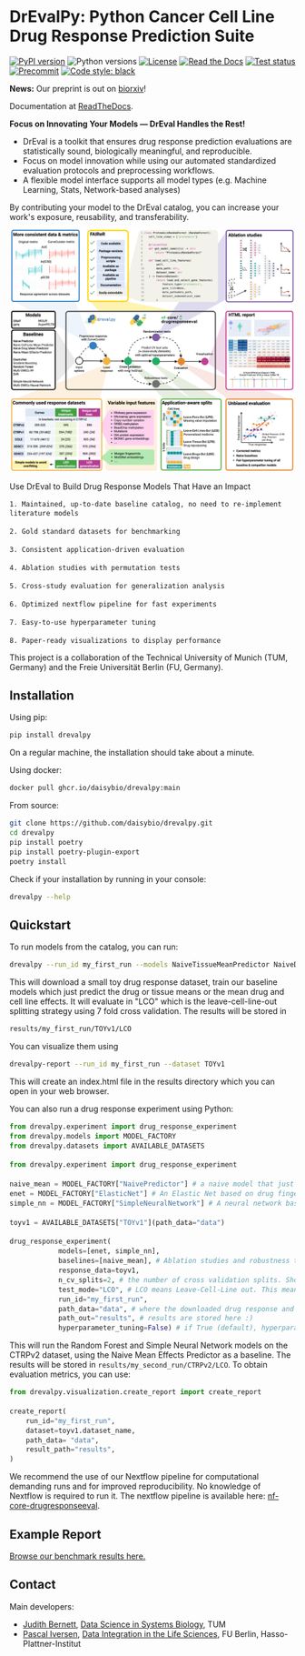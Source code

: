 # DrEvalPy: Python Cancer Cell Line Drug Response Prediction Suite

[![PyPI version](https://img.shields.io/pypi/v/drevalpy.svg)](https://pypi.org/project/drevalpy/)
![Python versions](https://img.shields.io/pypi/pyversions/drevalpy)
[![License](https://img.shields.io/github/license/daisybio/drevalpy)](https://opensource.org/licenses/GPL3)
[![Read the Docs](https://img.shields.io/readthedocs/drevalpy/latest.svg?label=Read%20the%20Docs)](https://drevalpy.readthedocs.io/)
[![Test status](https://github.com/daisybio/drevalpy/actions/workflows/run_tests.yml/badge.svg)](https://github.com/daisybio/drevalpy/actions?workflow=Tests)
[![Precommit](https://img.shields.io/badge/pre--commit-enabled-brightgreen?logo=pre-commit&logoColor=white)](https://github.com/pre-commit/pre-commit)
[![Code style: black](https://img.shields.io/badge/code%20style-black-000000.svg)](https://github.com/psf/black)

**News:** Our preprint is out on [biorxiv](https://www.biorxiv.org/content/10.1101/2025.05.26.655288v1)!

Documentation at [ReadTheDocs](https://drevalpy.readthedocs.io/en/latest/index.html#).

**Focus on Innovating Your Models — DrEval Handles the Rest!**

- DrEval is a toolkit that ensures drug response prediction evaluations are statistically sound, biologically meaningful, and reproducible.
- Focus on model innovation while using our automated standardized evaluation protocols and preprocessing workflows.
- A flexible model interface supports all model types (e.g. Machine Learning, Stats, Network-based analyses)

By contributing your model to the DrEval catalog, you can increase your work's exposure, reusability, and transferability.

![DrEval](docs/_static/img/overview.png)

Use DrEval to Build Drug Response Models That Have an Impact

    1. Maintained, up-to-date baseline catalog, no need to re-implement literature models

    2. Gold standard datasets for benchmarking

    3. Consistent application-driven evaluation

    4. Ablation studies with permutation tests

    5. Cross-study evaluation for generalization analysis

    6. Optimized nextflow pipeline for fast experiments

    7. Easy-to-use hyperparameter tuning

    8. Paper-ready visualizations to display performance

This project is a collaboration of the Technical University of Munich (TUM, Germany)
and the Freie Universität Berlin (FU, Germany).

## Installation

Using pip:

```bash
pip install drevalpy
```

On a regular machine, the installation should take about a minute.

Using docker:

```bash
docker pull ghcr.io/daisybio/drevalpy:main
```

From source:

```bash
git clone https://github.com/daisybio/drevalpy.git
cd drevalpy
pip install poetry
pip install poetry-plugin-export
poetry install
```

Check if your installation by running in your console:

```bash
drevalpy --help
```

## Quickstart

To run models from the catalog, you can run:

```bash
drevalpy --run_id my_first_run --models NaiveTissueMeanPredictor NaiveDrugMeanPredictor --dataset TOYv1 --test_mode LCO
```

This will download a small toy drug response dataset, train our baseline models which just predict the drug or tissue means or the mean drug and cell line effects.
It will evaluate in "LCO" which is the leave-cell-line-out splitting strategy using 7 fold cross validation.
The results will be stored in

```bash
results/my_first_run/TOYv1/LCO
```

You can visualize them using

```bash
drevalpy-report --run_id my_first_run --dataset TOYv1
```

This will create an index.html file in the results directory which you can open in your web browser.

You can also run a drug response experiment using Python:

```python
from drevalpy.experiment import drug_response_experiment
from drevalpy.models import MODEL_FACTORY
from drevalpy.datasets import AVAILABLE_DATASETS

from drevalpy.experiment import drug_response_experiment

naive_mean = MODEL_FACTORY["NaivePredictor"] # a naive model that just predicts the training mean
enet = MODEL_FACTORY["ElasticNet"] # An Elastic Net based on drug fingerprints and gene expression of 1000 landmark genes
simple_nn = MODEL_FACTORY["SimpleNeuralNetwork"] # A neural network based on drug fingerprints and gene expression of 1000 landmark genes

toyv1 = AVAILABLE_DATASETS["TOYv1"](path_data="data")

drug_response_experiment(
            models=[enet, simple_nn],
            baselines=[naive_mean], # Ablation studies and robustness tests are not run for baselines.
            response_data=toyv1,
            n_cv_splits=2, # the number of cross validation splits. Should be higher in practice :)
            test_mode="LCO", # LCO means Leave-Cell-Line out. This means that the test and validation splits only contain unseed cell lines.
            run_id="my_first_run",
            path_data="data", # where the downloaded drug response and feature data is stored
            path_out="results", # results are stored here :)
            hyperparameter_tuning=False) # if True (default), hyperparameters of the models and baselines are tuned.
```

This will run the Random Forest and Simple Neural Network models on the CTRPv2 dataset, using the Naive Mean Effects Predictor as a baseline. The results will be stored in `results/my_second_run/CTRPv2/LCO`.
To obtain evaluation metrics, you can use:

```python
from drevalpy.visualization.create_report import create_report

create_report(
    run_id="my_first_run",
    dataset=toyv1.dataset_name,
    path_data= "data",
    result_path="results",
)
```

We recommend the use of our Nextflow pipeline for computational demanding runs and for improved reproducibility.
No knowledge of Nextflow is required to run it. The nextflow pipeline is available here: [nf-core-drugresponseeval](https://github.com/JudithBernett/nf-core-drugresponseeval).

## Example Report

[Browse our benchmark results here.](https://dilis-lab.github.io/drevalpy-report/)

## Contact

Main developers:

- [Judith Bernett](mailto:judith.bernett@tum.de), [Data Science in Systems Biology](https://www.mls.ls.tum.de/daisybio/startseite/), TUM
- [Pascal Iversen](mailto:Pascal.Iversen@hpi.de), [Data Integration in the Life Sciences](https://www.mi.fu-berlin.de/w/DILIS/WebHome), FU Berlin, Hasso-Plattner-Institut
